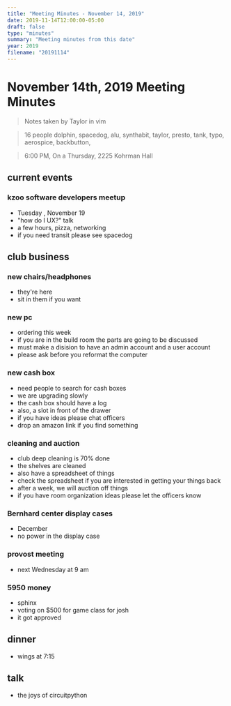 ```yaml
---
title: "Meeting Minutes - November 14, 2019"
date: 2019-11-14T12:00:00-05:00
draft: false
type: "minutes"
summary: "Meeting minutes from this date"
year: 2019
filename: "20191114"
---
```


# November 14th, 2019 Meeting Minutes
> Notes taken by Taylor in vim

> 16 people  dolphin, spacedog, alu, synthabit, taylor, presto, tank, typo, aerospice, backbutton, 

> 6:00 PM, On a Thursday, 2225 Kohrman Hall

## current events

### kzoo software developers meetup
* Tuesday , November 19
* "how do I UX?" talk
* a few hours, pizza, networking
* if you need transit please see spacedog
 
## club business

### new chairs/headphones
* they're here
* sit in them if you want
  
### new pc
* ordering this week
* if you are in the build room the parts are going to be discussed
* must make a disision to have an admin account and a user account
* please ask before you reformat the computer

### new cash box
* need people to search for cash boxes
* we are upgrading slowly
* the cash box should have a log 
* also, a slot in front of the drawer
* if you have ideas please chat officers
* drop an amazon link if you find something
   
### cleaning and auction
* club deep cleaning is 70% done
* the shelves are cleaned
* also have a spreadsheet of things 
* check the spreadsheet if you are interested in getting your things back
* after a week, we will auction off things
* if you have room organization ideas please let the officers know
    
### Bernhard center display cases
* December
* no power in the display case

### provost meeting
* next Wednesday at 9 am
  
### 5950 money
* sphinx
* voting on $500 for game class for josh
* it got approved

## dinner
*  wings at 7:15

## talk
* the joys of circuitpython

